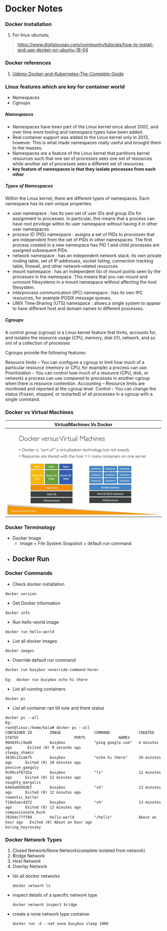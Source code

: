# Docker Notes



### Docker Installation

1. For linux ubunutu,
> https://www.digitalocean.com/community/tutorials/how-to-install-and-use-docker-on-ubuntu-18-04

### Docker references
1. [Udemy Docker-and-Kubernetes-The-Complete-Guide](https://github.com/StephenGrider/DockerCasts)

### Linux features which are key for container world
- Namespaces
- Cgroups


##### Namespaces
- Namespaces have been part of the Linux kernel since about 2002, and over time more tooling and namespace types have been added. 
- Real container support was added to the Linux kernel only in 2013, however. This is what made namespaces really useful and brought them to the masses.
- Namespaces are a feature of the Linux kernel that partitions kernel resources such that one set of processes sees one set of resources while another set 	     of processes sees a different set of resources.
-  **key feature of namespaces is that they isolate processes from each other**


##### Types of Namespaces
Within the Linux kernel, there are different types of namespaces. Each namespace has its own unique properties:

- user namespace : has its own set of user IDs and group IDs for assignment to processes. In particular, this means that a process can have root privilege within its user namespace without having it in other user namespaces.
-  process ID (PID) namespace : assigns a set of PIDs to processes that are independent from the set of PIDs in other namespaces. The first process created in a new namespace has PID 1 and child processes are assigned subsequent PIDs.
-  network namespace : has an independent network stack: its own private routing table, set of IP addresses, socket listing, connection tracking table, firewall, and other network‑related resources.
-  mount namespace  : has an independent list of mount points seen by the processes in the namespace. This means that you can mount and unmount filesystems in a mount namespace without affecting the host filesystem.
-  interprocess communication (IPC) namespace : has its own IPC resources, for example POSIX message queues.
- UNIX Time‑Sharing (UTS) namespace : allows a single system to appear to have different host and domain names to different processes.

##### Cgroups
A control group (cgroup) is a Linux kernel feature that limits, accounts for, and isolates the resource usage (CPU, memory, disk I/O, network, and so on) of a collection of processes

Cgroups provide the following features:

Resource limits – You can configure a cgroup to limit how much of a particular resource (memory or CPU, for example) a process can use.
Prioritization – You can control how much of a resource (CPU, disk, or network) a process can use compared to processes in another cgroup when there is resource contention.
Accounting – Resource limits are monitored and reported at the cgroup level.
Control – You can change the status (frozen, stopped, or restarted) of all processes in a cgroup with a single command.

### Docker vs Virtual Machines
|                   VirtualMachines Vs Docker     |
| :---------------------------------------------: |
| ![mean_stack](static/docker/docker_vs_vm.png)   |

### Docker Terminology
- Docker Image
  - Image = File System Snapshot + default run command
- Docker Run
  - 

### Docker Commands
- Check docker installation

```
docker version
```

- Get Docker information
```
docker info
```

- Run hello-world image
```
docker run hello-world
```

- List all docker images
```
docker images
```
- Override default run command
```
docker run busybox <override-command-here>

Eg:  docker run busybox echo hi there
```

- List all running containers
```
docker ps
```

- List all container ran till now and there status
```
docker ps --all
Eg:
root@linux:/home/bala# docker ps --all
CONTAINER ID        IMAGE               COMMAND             CREATED             STATUS                         PORTS               NAMES
904035cc9ad0        busybox             "ping google.com"   4 minutes ago       Exited (0) 9 seconds ago                           sleepy_shamir
3630c151ab75        busybox             "echo hi there"     10 minutes ago      Exited (0) 10 minutes ago                          pensive_ganguly
9c99caf87d2a        busybox             "ls"                12 minutes ago      Exited (0) 12 minutes ago                          naughty_margulis
64dda0d56dbf        busybox             "sh"                13 minutes ago      Exited (0) 12 minutes ago                          romantic_keller
f18e5aecdd72        busybox             "sh"                13 minutes ago      Exited (0) 13 minutes ago                          compassionate_buck
783ddc77ff89        hello-world         "/hello"            About an hour ago   Exited (0) About an hour ago                       boring_heyrovsky

```



### Docker Network Types

1. Closed Network/None Network(complete isolated from network)
2. Bridge Network
3. Host Network
4. Overlay Network

- list all docker networks

	```
	docker network ls
	```

- inspect details of a specific network type

	```
	docker network inspect bridge
	```

	

- create a none network type container

	```
	docker run -d --net none busybox sleep 1000
	```

	
